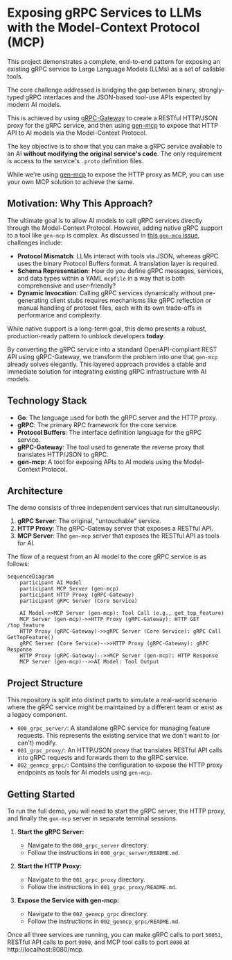 # Exposing gRPC Services to LLMs with the Model-Context Protocol (MCP)

This project demonstrates a complete, end-to-end pattern for exposing an existing gRPC service to Large Language Models (LLMs) as a set of callable tools.

The core challenge addressed is bridging the gap between binary, strongly-typed gRPC interfaces and the JSON-based tool-use APIs expected by modern AI models. 

This is achieved by using [gRPC-Gateway](https://github.com/grpc-ecosystem/grpc-gateway) to create a RESTful HTTP/JSON proxy for the gRPC service, and then using [gen-mcp](https://github.com/genmcp/gen-mcp) to expose that HTTP API to AI models via the Model-Context Protocol.

The key objective is to show that you can make a gRPC service available to an AI **without modifying the original service's code**. The only requirement is access to the service's `.proto` definition files.

While we're using [gen-mcp](https://github.com/genmcp/gen-mcp) to expose the HTTP proxy as MCP, you can use your own MCP solution to achieve the same.

## Motivation: Why This Approach?

The ultimate goal is to allow AI models to call gRPC services directly through the Model-Context Protocol. However, adding native gRPC support to a tool like `gen-mcp` is complex. As discussed in [this `gen-mcp` issue](https://github.com/genmcp/gen-mcp/issues/145), challenges include:

- **Protocol Mismatch**: LLMs interact with tools via JSON, whereas gRPC uses the binary Protocol Buffers format. A translation layer is required.
- **Schema Representation**: How do you define gRPC messages, services, and data types within a YAML `mcpfile` in a way that is both comprehensive and user-friendly?
- **Dynamic Invocation**: Calling gRPC services dynamically without pre-generating client stubs requires mechanisms like gRPC reflection or manual handling of protoset files, each with its own trade-offs in performance and complexity.

While native support is a long-term goal, this demo presents a robust, production-ready pattern to unblock developers **today**.

By converting the gRPC service into a standard OpenAPI-compliant REST API using gRPC-Gateway, we transform the problem into one that `gen-mcp` already solves elegantly. This layered approach provides a stable and immediate solution for integrating existing gRPC infrastructure with AI models.

## Technology Stack

*   **Go**: The language used for both the gRPC server and the HTTP proxy.
*   **gRPC**: The primary RPC framework for the core service.
*   **Protocol Buffers**: The interface definition language for the gRPC service.
*   **gRPC-Gateway**: The tool used to generate the reverse proxy that translates HTTP/JSON to gRPC.
*   **gen-mcp**: A tool for exposing APIs to AI models using the Model-Context Protocol.

## Architecture

The demo consists of three independent services that run simultaneously:

1.  **gRPC Server**: The original, "untouchable" service.
2.  **HTTP Proxy**: The gRPC-Gateway server that exposes a RESTful API.
3.  **MCP Server**: The `gen-mcp` server that exposes the RESTful API as tools for AI.

The flow of a request from an AI model to the core gRPC service is as follows:

```mermaid
sequenceDiagram
    participant AI Model
    participant MCP Server (gen-mcp)
    participant HTTP Proxy (gRPC-Gateway)
    participant gRPC Server (Core Service)

    AI Model->>MCP Server (gen-mcp): Tool Call (e.g., get_top_feature)
    MCP Server (gen-mcp)->>HTTP Proxy (gRPC-Gateway): HTTP GET /top_feature
    HTTP Proxy (gRPC-Gateway)->>gRPC Server (Core Service): gRPC Call GetTopFeature()
    gRPC Server (Core Service)-->>HTTP Proxy (gRPC-Gateway): gRPC Response
    HTTP Proxy (gRPC-Gateway)-->>MCP Server (gen-mcp): HTTP Response
    MCP Server (gen-mcp)-->>AI Model: Tool Output
```

## Project Structure

This repository is split into distinct parts to simulate a real-world scenario where the gRPC service might be maintained by a different team or exist as a legacy component.

-   `000_grpc_server/`: A standalone gRPC service for managing feature requests. This represents the existing service that we don't want to (or can't) modify.
-   `001_grpc_proxy/`: An HTTP/JSON proxy that translates RESTful API calls into gRPC requests and forwards them to the gRPC service.
-   `002_genmcp_grpc/`: Contains the configuration to expose the HTTP proxy endpoints as tools for AI models using `gen-mcp`.

## Getting Started

To run the full demo, you will need to start the gRPC server, the HTTP proxy, and finally the `gen-mcp` server in separate terminal sessions.

1.  **Start the gRPC Server:**
    *   Navigate to the `000_grpc_server` directory.
    *   Follow the instructions in `000_grpc_server/README.md`.

2.  **Start the HTTP Proxy:**
    *   Navigate to the `001_grpc_proxy` directory.
    *   Follow the instructions in `001_grpc_proxy/README.md`.

3.  **Expose the Service with gen-mcp:**
    *   Navigate to the `002_genmcp_grpc` directory.
    *   Follow the instructions in `002_genmcp_grpc/README.md`.

Once all three services are running, you can make gRPC calls to port `50051`, RESTful API calls to port `9090`, and MCP tool calls to port `8080` at http://localhost:8080/mcp.
